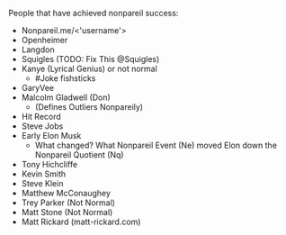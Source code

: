 People that have achieved nonpareil success:
- Nonpareil.me/<'username'>
- Openheimer
- Langdon
- Squigles (TODO: Fix This @Squigles)
- Kanye (Lyrical Genius) or not normal
	- #Joke fishsticks
- GaryVee
- Malcolm Gladwell (Don)
	- (Defines Outliers Nonpareily)
- Hit Record
- Steve Jobs
- Early Elon Musk
	- What changed? What Nonpareil Event (Ne) moved Elon down the Nonpareil Quotient (Nq)
- Tony Hichcliffe
- Kevin Smith
- Steve Klein
- Matthew McConaughey
- Trey Parker (Not Normal)
- Matt Stone (Not Normal)
- Matt Rickard (matt-rickard.com)